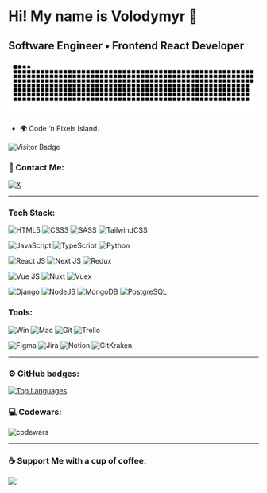 # Hi! My name is Volodymyr 👋

## Software Engineer • Frontend React Developer

<p align="center">
 <img width="700" src="assets/github-snake.svg" alt="Snake GIF"/>
</p>

<!-- - 👩‍💻 I'm driven by a passion for creating user-friendly and visually compelling websites. My journey involves translating ideas into digital experiences through the art of code and design. -->
- 🌍 Code ‘n Pixels Island.

![Visitor Badge](https://visitor-badge.laobi.icu/badge?page_id=volodymyrfilon)

### 🤝 Contact Me:

<!-- [![Gmail](https://img.shields.io/badge/gmail-f5f5f5.svg?style=for-the-badge&logo=gmail&logoColor=ff2e00)](mailto:volodymyrfilondev@gmail.com)
[![LinkedIn](https://img.shields.io/badge/linkedin-0A66C2.svg?style=for-the-badge&logo=linkedin&logoColor=white)](https://www.linkedin.com/in/volodymyr-filon/)
[![Medium](https://img.shields.io/badge/medium-0A66C2.svg?style=for-the-badge&logo=medium&logoColor=white)](https://medium.com/@volodymyrdev) -->
[![X](https://img.shields.io/badge/twitter-0A66C2.svg?style=for-the-badge&logo=X&logoColor=white)](https://x.com/volodymyrfilon)

---

### Tech Stack:

![HTML5](https://img.shields.io/badge/html5-3b3e51.svg?style=for-the-badge&logo=html5)
![CSS3](https://img.shields.io/badge/css3-3b3e51.svg?style=for-the-badge&logo=css3&logoColor=%23007ACC)
![SASS](https://img.shields.io/badge/sass-3b3e51.svg?style=for-the-badge&logo=sass)
![TailwindCSS](https://img.shields.io/badge/tailwindcss-3b3e51.svg?style=for-the-badge&logo=tailwind-css)

![JavaScript](https://img.shields.io/badge/javascript-%23323330.svg?style=for-the-badge&logo=javascript&logoColor=%23F7DF1E)
![TypeScript](https://img.shields.io/badge/typescript-%23323330.svg?style=for-the-badge&logo=typescript)
![Python](https://img.shields.io/badge/python-%23323330.svg?style=for-the-badge&logo=python&logoColor=FFD43B)

![React JS](https://img.shields.io/badge/react-4c4d44.svg?style=for-the-badge&logo=react)
![Next JS](https://img.shields.io/badge/next-4c4d44?style=for-the-badge&logo=next.js)
![Redux](https://img.shields.io/badge/redux-4c4d44.svg?style=for-the-badge&logo=redux)

![Vue JS](https://img.shields.io/badge/vue-4c4d44?style=for-the-badge&logo=vue.js)
![Nuxt](https://img.shields.io/badge/nuxt-4c4d44?style=for-the-badge&logo=nuxt.js)
![Vuex](https://img.shields.io/badge/vuex-4c4d44.svg?style=for-the-badge&logo=vue.js)

![Django](https://img.shields.io/badge/django-54626F.svg?style=for-the-badge&logo=django&logoColor=092e20)
![NodeJS](https://img.shields.io/badge/node.js-54626F?style=for-the-badge&logo=node.js)
![MongoDB](https://img.shields.io/badge/MongoDB-54626F.svg?style=for-the-badge&logo=mongodb)
![PostgreSQL](https://img.shields.io/badge/postgresql-54626F.svg?style=for-the-badge&logo=postgresql&logoColor=white)

### Tools:

![Win](https://img.shields.io/badge/win_os-2d2f39.svg?style=for-the-badge&logo=windows)
![Mac](https://img.shields.io/badge/mac_os-2d2f39.svg?style=for-the-badge&logo=macos)
![Git](https://img.shields.io/badge/git-2d2f39.svg?style=for-the-badge&logo=git&)
![Trello](https://img.shields.io/badge/trello-2d2f39.svg?style=for-the-badge&logo=trello&logoColor=0079bf)

![Figma](https://img.shields.io/badge/figma-3b3e51.svg?style=for-the-badge&logo=figma&)
![Jira](https://img.shields.io/badge/jira-3b3e51.svg?style=for-the-badge&logo=jira&logoColor=0079bf)
![Notion](https://img.shields.io/badge/notion-3b3e51.svg?style=for-the-badge&logo=notion)
![GitKraken](https://img.shields.io/badge/GitKraken-3b3e51.svg?style=for-the-badge&logo=GitKraken)

---

### ⚙️ GitHub badges:

<p align="left">
<a href="https://github.com/volodymyrfilon" align="left"><img src="https://github-readme-stats.vercel.app/api/top-langs/?username=volodymyrfilon&langs_count=10&title_color=14b8a6&text_color=ffffff&icon_color=ffffff&bg_color=000000&hide_border=true&locale=en&custom_title=Top%20%Languages" alt="Top Languages" /></a>
</p>

### 💻 Codewars:

![codewars](https://www.codewars.com/users/VolodymyrFilon/badges/large)

<!--
<table align="center" border="0" cellpadding="0" cellspacing="0">
  <thead>
    <tr>
      <td>
        <img
          src="https://github-readme-stats.vercel.app/api?username=volodymyrfilon&show_icons=true&locale=en&theme=tokyonight&count_private=true"
          alt="GitHub Stats"
        />
      </td>
      <td>
        <img
          src="https://streak-stats.demolab.com/?user=volodymyrfilon&theme=tokyonight"
          alt="GitHub Stats"
        />
      </td>
    </tr>
  </thead>
</table> -->

---

### ☕ Support Me with a cup of coffee:

<a href="https://www.buymeacoffee.com/volodymyrdev"><img src="https://cdn.buymeacoffee.com/buttons/v2/default-yellow.png" width="210" /></a>
